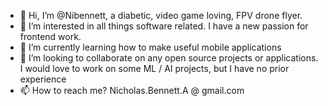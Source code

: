 - 👋 Hi, I’m @Nibennett, a diabetic, video game loving, FPV drone flyer.
- 👀 I’m interested in all things software related. I have a new passion for frontend work.
- 🌱 I’m currently learning how to make useful mobile applications
- 💞️ I’m looking to collaborate on any open source projects or applications. I would love to work on some ML / AI projects, but I have no prior experience
- 📫 How to reach me? Nicholas.Bennett.A @ gmail.com

<!---
Nibennett/Nibennett is a ✨ special ✨ repository because its `README.md` (this file) appears on your GitHub profile.
You can click the Preview link to take a look at your changes.
--->
